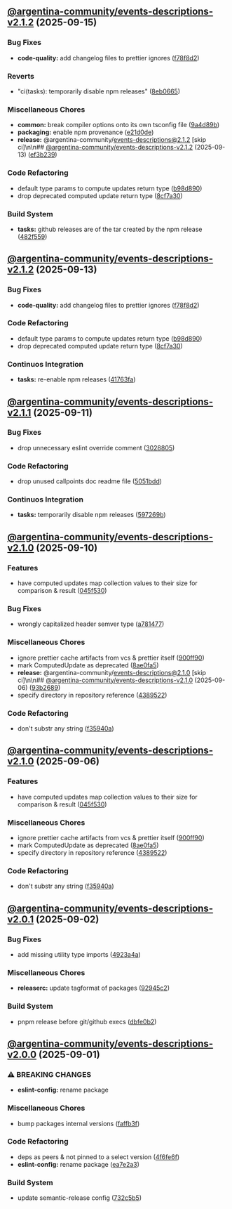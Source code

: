 ## [@argentina-community/events-descriptions-v2.1.2](https://github.com/0xar-ds/public/compare/@argentina-community/events-descriptions@2.1.1...@argentina-community/events-descriptions@2.1.2) (2025-09-15)

### Bug Fixes

* **code-quality:** add changelog files to prettier ignores ([f78f8d2](https://github.com/0xar-ds/public/commit/f78f8d2ac124d0c69909c4987a4a306bcaacd118))

### Reverts

* "ci(tasks): temporarily disable npm releases" ([8eb0665](https://github.com/0xar-ds/public/commit/8eb0665fa3eef65471578339b47af137876cb3bd))

### Miscellaneous Chores

* **common:** break compiler options onto its own tsconfig file ([9a4d89b](https://github.com/0xar-ds/public/commit/9a4d89bf820eeb5f4f6bb34118ea0e5f3ba56ce3))
* **packaging:** enable npm provenance ([e21d0de](https://github.com/0xar-ds/public/commit/e21d0de56a497f1c0d1d333cac4aa35f13e438cc))
* **release:** @argentina-community/events-descriptions@2.1.2 [skip ci]\n\n## [@argentina-community/events-descriptions-v2.1.2](https://github.com/0xar-ds/public/compare/@argentina-community/events-descriptions@2.1.1...@argentina-community/events-descriptions@2.1.2) (2025-09-13) ([ef3b239](https://github.com/0xar-ds/public/commit/ef3b239ba2bc1e6d5d6ea2c14d29b3082dbdd31d))

### Code Refactoring

* default type params to compute updates return type ([b98d890](https://github.com/0xar-ds/public/commit/b98d8901c70a13062e2a6c72ce637c95351c056b))
* drop deprecated computed update return type ([8cf7a30](https://github.com/0xar-ds/public/commit/8cf7a309595172b63089f2349cf91e97f797e6fa))

### Build System

* **tasks:** github releases are of the tar created by the npm release ([482f559](https://github.com/0xar-ds/public/commit/482f5597f5cf1f3747ae8bc934dcd189b7ca3bf7))

## [@argentina-community/events-descriptions-v2.1.2](https://github.com/0xar-ds/public/compare/@argentina-community/events-descriptions@2.1.1...@argentina-community/events-descriptions@2.1.2) (2025-09-13)

### Bug Fixes

* **code-quality:** add changelog files to prettier ignores ([f78f8d2](https://github.com/0xar-ds/public/commit/f78f8d2ac124d0c69909c4987a4a306bcaacd118))

### Code Refactoring

* default type params to compute updates return type ([b98d890](https://github.com/0xar-ds/public/commit/b98d8901c70a13062e2a6c72ce637c95351c056b))
* drop deprecated computed update return type ([8cf7a30](https://github.com/0xar-ds/public/commit/8cf7a309595172b63089f2349cf91e97f797e6fa))

### Continuos Integration

* **tasks:** re-enable npm releases ([41763fa](https://github.com/0xar-ds/public/commit/41763fa615e01d64531129ffc70fc0adbce89186))

## [@argentina-community/events-descriptions-v2.1.1](https://github.com/0xar-ds/public/compare/@argentina-community/events-descriptions@2.1.0...@argentina-community/events-descriptions@2.1.1) (2025-09-11)

### Bug Fixes

* drop unnecessary eslint override comment ([3028805](https://github.com/0xar-ds/public/commit/302880561775dbe707017a08921a21abe40a3901))

### Code Refactoring

* drop unused callpoints doc readme file ([5051bdd](https://github.com/0xar-ds/public/commit/5051bddc0bf5ff7b934fcfe8869b2411f0cafac9))

### Continuos Integration

* **tasks:** temporarily disable npm releases ([597269b](https://github.com/0xar-ds/public/commit/597269beec91d61f8a93659704978cb6515aac47))

## [@argentina-community/events-descriptions-v2.1.0](https://github.com/0xar-ds/public/compare/@argentina-community/events-descriptions@2.0.1...@argentina-community/events-descriptions@2.1.0) (2025-09-10)

### Features

* have computed updates map collection values to their size for comparison & result ([045f530](https://github.com/0xar-ds/public/commit/045f530b0b956e1fbd46255f474f76c2c89cc658))

### Bug Fixes

* wrongly capitalized header semver type ([a781477](https://github.com/0xar-ds/public/commit/a781477b36faab8ca285b9bfd474033ba65738e0))

### Miscellaneous Chores

* ignore prettier cache artifacts from vcs & prettier itself ([900ff90](https://github.com/0xar-ds/public/commit/900ff90ae53605ea67b5a131b687e412ef4a5de4))
* mark ComputedUpdate as deprecated ([8ae0fa5](https://github.com/0xar-ds/public/commit/8ae0fa5de858356caf7f67218837998f21d695bd))
* **release:** @argentina-community/events-descriptions@2.1.0 [skip ci]\n\n## [@argentina-community/events-descriptions-v2.1.0](https://github.com/0xar-ds/public/compare/@argentina-community/events-descriptions@2.0.1...@argentina-community/events-descriptions@2.1.0) (2025-09-06) ([93b2689](https://github.com/0xar-ds/public/commit/93b2689fcee4508b71a233f3a983c40d32a79cfc))
* specify directory in repository reference ([4389522](https://github.com/0xar-ds/public/commit/4389522416fb9676c9409cd560a8b70926fa51ff))

### Code Refactoring

* don't substr any string ([f35940a](https://github.com/0xar-ds/public/commit/f35940a501647bf8270db2116c6abdd20c3e4b7b))

## [@argentina-community/events-descriptions-v2.1.0](https://github.com/0xar-ds/public/compare/@argentina-community/events-descriptions@2.0.1...@argentina-community/events-descriptions@2.1.0) (2025-09-06)

### Features

* have computed updates map collection values to their size for comparison & result ([045f530](https://github.com/0xar-ds/public/commit/045f530b0b956e1fbd46255f474f76c2c89cc658))

### Miscellaneous Chores

* ignore prettier cache artifacts from vcs & prettier itself ([900ff90](https://github.com/0xar-ds/public/commit/900ff90ae53605ea67b5a131b687e412ef4a5de4))
* mark ComputedUpdate as deprecated ([8ae0fa5](https://github.com/0xar-ds/public/commit/8ae0fa5de858356caf7f67218837998f21d695bd))
* specify directory in repository reference ([4389522](https://github.com/0xar-ds/public/commit/4389522416fb9676c9409cd560a8b70926fa51ff))

### Code Refactoring

* don't substr any string ([f35940a](https://github.com/0xar-ds/public/commit/f35940a501647bf8270db2116c6abdd20c3e4b7b))

## [@argentina-community/events-descriptions-v2.0.1](https://github.com/0xar-ds/public/compare/@argentina-community/events-descriptions@2.0.0...@argentina-community/events-descriptions@2.0.1) (2025-09-02)

### Bug Fixes

* add missing utility type imports ([4923a4a](https://github.com/0xar-ds/public/commit/4923a4a4aee831fad05fcc59d9e95bae3919ed10))

### Miscellaneous Chores

* **releaserc:** update tagformat of packages ([92945c2](https://github.com/0xar-ds/public/commit/92945c2c7441b1c091f195c8ebcb01920efc05e8))

### Build System

* pnpm release before git/github execs ([dbfe0b2](https://github.com/0xar-ds/public/commit/dbfe0b2f2fabedfd975c091c35785faaed884db1))

## [@argentina-community/events-descriptions-v2.0.0](https://github.com/0xar-ds/public/compare/libs.events-descriptions-v1.1.0...libs.events-descriptions-v2.0.0) (2025-09-01)

### ⚠ BREAKING CHANGES

- **eslint-config:** rename package

### Miscellaneous Chores

- bump packages internal versions ([faffb3f](https://github.com/0xar-ds/public/commit/faffb3f9152479b534c7cabaa924211101007832))

### Code Refactoring

- deps as peers & not pinned to a select version ([4f6fe6f](https://github.com/0xar-ds/public/commit/4f6fe6f14f2db9bd5ed2942c99bec4ad1ec50b21))
- **eslint-config:** rename package ([ea7e2a3](https://github.com/0xar-ds/public/commit/ea7e2a36236794cd6670ea0b4560ceec91dea8d4))

### Build System

- update semantic-release config ([732c5b5](https://github.com/0xar-ds/public/commit/732c5b5f8b0894569b945d8d80b5058d9efc4aa5))
